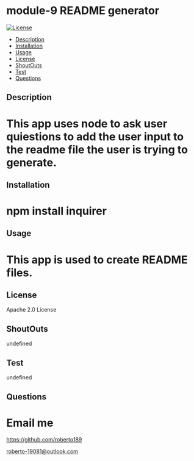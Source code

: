 # module-9 README generator
[![License](https://img.shields.io/badge/License-Apache_2.0-blue.svg)](https://opensource.org/licenses/Apache-2.0)
- [Description](#description)
- [Installation](#installation)
- [Usage](#usage)
- [License](#license)
- [ShoutOuts](#shoutouts)
- [Test](#test)
- [Questions](#questions)

## Description 
# This app uses node to ask user quiestions to add the user input to the readme file the user is trying to generate.

## Installation 
# npm install inquirer

## Usage 
# This app is used to create README files.

## License 
Apache 2.0 License

## ShoutOuts 
undefined

## Test 
undefined

## Questions 
# Email me 

https://github.com/roberto189

roberto-19081@outlook.com

